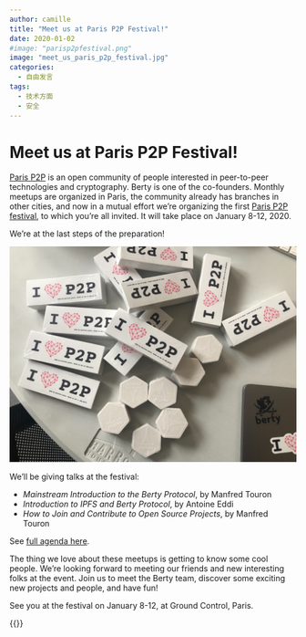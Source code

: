 ```yaml
---
author: camille
title: "Meet us at Paris P2P Festival!"
date: 2020-01-02
#image: "parisp2pfestival.png"
image: "meet_us_paris_p2p_festival.jpg"
categories:
  - 自由发言
tags:
  - 技术方面
  - 安全
---
```



# Meet us at Paris P2P Festival!


[Paris P2P](https://p2p.paris/en/) is an open community of people interested in peer-to-peer technologies and cryptography. Berty is one of the co-founders. Monthly meetups are organized in Paris, the community already has branches in other cities, and now in a mutual effort we’re organizing the first [Paris P2P festival](https://p2p.paris/en/event/festival-0/), to which you’re all invited. It will take place on January 8-12, 2020.

We’re at the last steps of the preparation!

![P2P stickers](P2P_stickers.jpg)

We’ll be giving talks at the festival:

* *Mainstream Introduction to the Berty Protocol*, by Manfred Touron
* *Introduction to IPFS and Berty Protocol*, by Antoine Eddi
* *How to Join and Contribute to Open Source Projects*, by Manfred Touron

See [full agenda here](https://p2p.paris/en/event/festival-0/#schedule).

The thing we love about these meetups is getting to know some cool people. We’re looking forward to meeting our friends and new interesting folks at the event. Join us to meet the Berty team, discover some exciting new projects and people, and have fun!

See you at the festival on January 8-12, at Ground Control, Paris.

 {{<tweet id="1209423492237742080">}}
